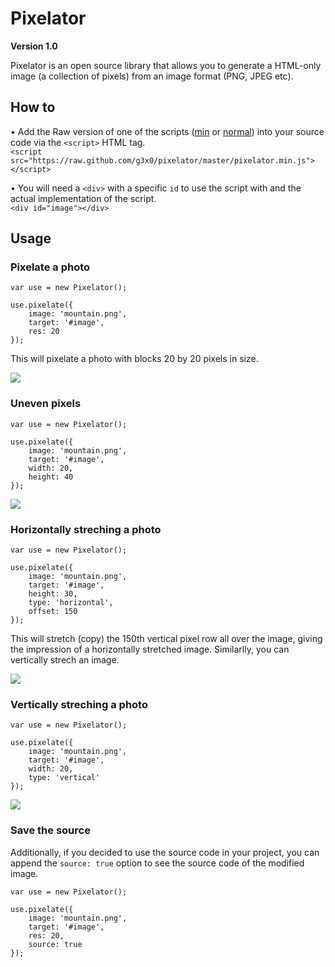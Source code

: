 Pixelator
=========

**Version 1.0**

Pixelator is an open source library that allows you to generate a HTML-only image (a collection of pixels) from an image format (PNG, JPEG etc).


How to
------

&bull; Add the Raw version of one of the scripts (<a href="https://raw.github.com/g3x0/pixelator/master/pixelator.min.js" target="_blank">min</a> or <a href="https://raw.github.com/g3x0/pixelator/master/pixelator.js" target="_blank">normal</a>) into your source code via the `<script>` HTML tag.<br />
`<script src="https://raw.github.com/g3x0/pixelator/master/pixelator.min.js"></script>`

&bull; You will need a `<div>` with a specific `id` to use the script with and the actual implementation of the script.<br />
`<div id="image"></div>`


Usage
-----

<h3>Pixelate a photo</h3>

```
var use = new Pixelator();

use.pixelate({
    image: 'mountain.png',
    target: '#image',
    res: 20
});
```

This will pixelate a photo with blocks 20 by 20 pixels in size.

<img src="http://imageshack.us/a/img138/1529/gcij.png" />

<h3>Uneven pixels</h3>

```
var use = new Pixelator();

use.pixelate({
    image: 'mountain.png',
    target: '#image',
    width: 20,
    height: 40
});
```

<img src="http://imageshack.us/a/img836/4286/7fv2.png" />


<h3>Horizontally streching a photo</h3>

```
var use = new Pixelator();

use.pixelate({
    image: 'mountain.png',
    target: '#image',
    height: 30,
    type: 'horizontal',
    offset: 150
});
```

This will stretch (copy) the 150th vertical pixel row all over the image, giving the impression of a horizontally stretched image.
Similarlly, you can vertically strech an image.

<img src="http://imageshack.us/a/img822/2623/uquc.png" />

<h3>Vertically streching a photo</h3>

```
var use = new Pixelator();

use.pixelate({
    image: 'mountain.png',
    target: '#image',
    width: 20,
    type: 'vertical'
});
```

<img src="http://imageshack.us/a/img268/6330/pl28.png" />

<h3>Save the source</h3>

Additionally, if you decided to use the source code in your project, you can append the `source: true` option to see the source code of the modified image.

```
var use = new Pixelator();

use.pixelate({
    image: 'mountain.png',
    target: '#image',
    res: 20,
    source: true
});
```
